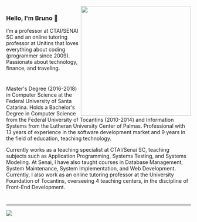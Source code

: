 <img align="right" src="https://github.com/brunobandeiraf/brunobandeiraf/assets/28060530/a366afc2-527c-4e41-8990-b190514050b3" width="300"/>


### Hello, I'm Bruno 👋

I’m a professor at CTAI/SENAI SC and an online tutoring professor at Unitins that loves everything about coding (programmer since 2009). Passionate about technology, finance, and traveling.

# 
Master's Degree (2016-2018) in Computer Science at the Federal University of Santa Catarina. Holds a Bachelor's Degree in Computer Science from the Federal University of Tocantins (2010-2014) and Information Systems from the Lutheran University Center of Palmas. Professional with 13 years of experience in the software development market and 9 years in the field of education, teaching technology. 

Currently works as a teaching specialist at CTAI/Senai SC, teaching subjects such as Application Programming, Systems Testing, and Systems Modeling. At Senai, I have also taught courses in Database Management, System Maintenance, System Implementation, and Web Development. Currently, I also work as an online tutoring professor at the University Foundation of Tocantins, overseeing 4 teaching centers, in the discipline of Front-End Development.

# 
<!--
![](https://github-readme-streak-stats.herokuapp.com/?user=brunobandeiraf&theme=default&hide_border=false)
![](https://github-readme-stats.vercel.app/api/top-langs/?username=brunobandeiraf&theme=default&hide_border=false&include_all_commits=false&count_private=false&layout=compact)
-->
---
[![](https://visitcount.itsvg.in/api?id=brunobandeiraf&icon=0&color=12)](https://visitcount.itsvg.in)

<!-- Proudly created with GPRM ( https://gprm.itsvg.in ) -->
